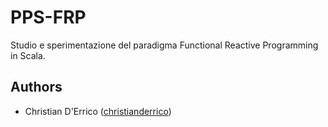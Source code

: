 # PPS-FRP
Studio e sperimentazione del paradigma Functional Reactive Programming in Scala.

## Authors
- Christian D'Errico ([christianderrico](https://github.com/christianderrico))


